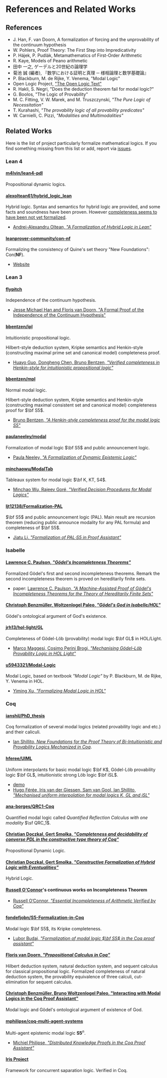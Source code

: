 # References and Related Works

## References

- J. Han, F. van Doorn, A formalization of forcing and the unprovability of the continuum hypothesis
- W. Pohlers, Proof Theory: The First Step into Impredicativity
- P. Hájek, P. Pudlák, Metamathematics of First-Order Arithmetic
- R. Kaye, Models of Peano arithmetic
- 田中 一之, ゲーデルと20世紀の論理学
- 菊池 誠 (編者), 『数学における証明と真理 ─ 様相論理と数学基礎論』
- P. Blackburn, M. de Rijke, Y. Venema, "Modal Logic"
- Open Logic Project, ["The Open Logic Text"](https://builds.openlogicproject.org/)
- R. Hakli, S. Negri, "Does the deduction theorem fail for modal logic?"
- G. Boolos, "The Logic of Provability"
- M. C. Fitting, V. W. Marek, and M. Truszczynski, _"The Pure Logic of Necessitation"_
- T. Kurahashi, _"The provability logic of all provability predicates"_
- W. Carnielli, C. Pizzi, _"Modalities and Multimodalities"_

## Related Works

Here is the list of project particularly formalize mathematical logics.
If you find something missing from this list or add, report via [issues](https://github.com/iehality/lean4-logic/issues).

### Lean 4

#### [m4lvin/lean4-pdl](https://github.com/m4lvin/lean4-pdl)

Propositional dynamic logics.


#### [alexoltean61/hybrid_logic_lean](https://github.com/alexoltean61/hybrid_logic_lean)

Hybrid logic.
Syntax and semantics for hybrid logic are provided, and some facts and soundness have been proven.
However [completeness seems to have been not yet formalized](https://github.com/alexoltean61/hybrid_logic_lean/blob/5ce7b680763fd7fed1404f294478757bb52dea18/Hybrid/Completeness.lean#L62-L67).

- [Andrei-Alexandru Oltean, _"A Formalization of Hybrid Logic in Lean"_](https://raw.githubusercontent.com/alexoltean61/alexoltean61.github.io/main/hybrid.pdf)


#### [leanprover-community/con-nf](https://github.com/leanprover-community/con-nf)

Formalizing the consistency of Quine's set theory "New Foundations": $\mathrm{Con}(\mathbf{NF})$.

- [Website](https://leanprover-community.github.io/con-nf/)

### Lean 3

#### [flypitch](https://flypitch.github.io/)

Independence of the continuum hypothesis.

- [Jesse Michael Han and Floris van Doorn, "A Formal Proof of the Independence of the Continuum Hypothesis"](https://flypitch.github.io/assets/flypitch-cpp.pdf)

#### [bbentzen/ipl](https://github.com/bbentzen/ipl)

Intuitionistic propositional logic.

Hilbert-style deduction system, Kripke semantics and Henkin-style (constructing maximal prime set and canonical model) completeness proof.

- [Huayo Guo, Dongheng Chen, Bruno Bentzen, _"Verified completeness in Henkin-style for intuitionistic propositional logic"_](https://arxiv.org/abs/2310.01916)


####  [bbentzen/mpl](https://github.com/bbentzen/mpl/)

Normal modal logic.

Hilbert-style deduction system, Kripke semantics and Henkin-style (constructing maximal consistent set and canonical model) completeness proof for $\bf S5$.

- [Bruno Bentzen, _"A Henkin-style completeness proof for the modal logic S5"_](https://arxiv.org/abs/1910.01697)


#### [paulaneeley/modal](https://github.com/paulaneeley/modal)

Formalization of modal logic $\bf S5$ and public announcement logic.

- [Paula Neeley, _"A Formalization of Dynamic Epistemic Logic"_](https://paulaneeley.com/wp-content/uploads/2021/05/draft1.pdf)



#### [minchaowu/ModalTab](https://github.com/minchaowu/ModalTab)

Tableaux system for modal logic $\bf K, KT, S4$.

- [Minchao Wu, Rajeev Goré, _"Verified Decision Procedures for Modal Logics"_](https://doi.org/10.4230/LIPIcs.ITP.2019.31)



#### [ljt12138/Formalization-PAL](https://github.com/ljt12138/Formalization-PAL)

$\bf S5$ and public announcement logic (PAL).
Main result are recursion theorem (reducing public announce modality for any PAL formula) and completeness of $\bf S5$.

- [Jiatu Li, _"Formalization of PAL⋅S5 in Proof Assistant"_](https://arxiv.org/abs/2012.09388)

### Isabelle

#### [Lawrence C. Paulson, _"Gödel's Incompleteness Theorems"_](https://www.isa-afp.org/entries/Incompleteness.html)

Formalized Gödel's first and second incompleteness theorems.
Remark the second incompleteness theorem is proved on hereditarily finite sets.

- paper: [Lawrence C. Paulson, _"A Machine-Assisted Proof of Gödel's Incompleteness Theorems for the Theory of Hereditarily Finite Sets"_](https://arxiv.org/abs/2104.14260)

#### [Christoph Benzmüller, Woltzenlogel Paleo, _"Gödel's God in Isabelle/HOL"_](https://www.isa-afp.org/entries/GoedelGod.html)

Gödel's ontological argument of God's existence.

#### [jrh13/hol-light/GL](https://github.com/jrh13/hol-light/tree/master/GL)

Completeness of Gödel-Löb (provability) modal logic $\bf GL$ in HOL/Light.

  - [Marco Maggesi, Cosimo Perini Brogi, _"Mechanising Gödel–Löb Provability Logic in HOL Light"_](http://dx.doi.org/10.1007/s10817-023-09677-z)

#### [u5943321/Modal-Logic](https://github.com/u5943321/Modal-Logic)

Modal Logic, based on textbook _"Modal Logic"_ by P. Blackburn, M. de Rijke, Y. Venema in HOL.

- [Yiming Xu, _"Formalizing Modal Logic in HOL"_](https://tqft.net/web/research/students/YimingXu/thesis.pdf)

### Coq

#### [ianshil/PhD_thesis](https://github.com/ianshil/PhD_thesis)

Coq formalization of several modal logics (related provability logic and etc.) and their caliculi.

- [Ian Shillito, _New Foundations for the Proof Theory of Bi-Intuitionistic and Provability Logics Mechanized in Coq_](https://core.ac.uk/download/pdf/553999288.pdf).

#### [hferee/UIML](https://github.com/hferee/UIML)

Uniform interpolants for basic modal logic $\bf K$, Gödel-Löb provability logic $\bf GL$, intuitionistic strong Löb logic $\bf iSL$.

- [demo](https://hferee.github.io/UIML/demo.html)
- [Hugo Férée, Iris van der Giessen, Sam van Gool, Ian Shillito, _"Mechanised uniform interpolation for modal logics K, GL and iSL"_](https://arxiv.org/abs/2402.10494)

#### [ana-borges/QRC1-Coq](https://gitlab.com/ana-borges/QRC1-Coq/)

Quantified modal logic called _Quantified Reflection Calculus with one modality_ $\sf QRC_1$.

#### [Christian Doczkal, Gert Smolka, _"Completeness and decidability of converse PDL in the constructive type theory of Coq"_](http://doi.org/10.1145/3167088)

Propositional Dynamic Logic.

#### [Christian Doczkal, Gert Smolka, _"Constructive Formalization of Hybrid Logic with Eventualities"_](http://doi.org/10.1007/978-3-642-25379-9_3)

Hybrid Logic.

#### [Russell O'Connor](https://r6.ca/)'s continuous works on Incompleteness Theorem

  - [Russell O’Connor, _"Essential Incompleteness of Arithmetic Verified by Coq"_](https://arxiv.org/pdf/cs/0505034)

#### [fondefjobn/S5-Formalization-in-Coq](https://github.com/fondefjobn/S5-Formalization-in-Coq/)

Modal logic $\bf S5$, its Kripke completeness.

- [Lubor Budaj, _"Formalization of modal logic $\bf S5$ in the Coq proof assistant"_](https://fse.studenttheses.ub.rug.nl/28482/1/BSc_Thesis_final.pdf)

#### [Floris van Doorn, _"Propositional Calculus in Coq"_](https://arxiv.org/pdf/1503.08744)

Hilbert deduction system, natural deduction system, and sequent calculus for classical propositional logic.
Formalized completeness of natural deduction system, the provability equivalence of three calculi, cut-elimination for sequent calculus.

#### [Christoph Benzmüller, Bruno Woltzenlogel Paleo, "Interacting with Modal Logics in the Coq Proof Assistant"](https://www.researchgate.net/publication/273201458_Interacting_with_Modal_Logics_in_the_Coq_Proof_Assistant)

Modal logic and Gödel's ontological argument of existence of God.

#### [mphilipse/coq-multi-agent-systems](https://gitlab.science.ru.nl/mphilipse/coq-multi-agent-systems)

Multi-agent epistemic modal logic $\mathbf{S5}^n$.

- [Michiel Philipse, _"Distributed Knowledge Proofs in the Coq Proof Assistant"_](https://www.cs.ru.nl/bachelors-theses/2021/Michiel_Philipse___1016359___Distributed_Knowledge_Proofs_in_the_Coq_Proof_Assistant.pdf)

#### [Iris Project](https://iris-project.org/)

Framework for concurrent saparation logic. Verified in Coq.

